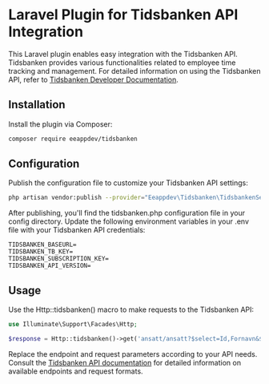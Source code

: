 # Laravel Plugin for Tidsbanken API Integration

This Laravel plugin enables easy integration with the Tidsbanken API. Tidsbanken provides various functionalities related to employee time tracking and management. For detailed information on using the Tidsbanken API, refer to [Tidsbanken Developer Documentation](https://developer.tidsbanken.net).

## Installation

Install the plugin via Composer:

```bash
composer require eeappdev/tidsbanken
```

## Configuration

Publish the configuration file to customize your Tidsbanken API settings:

```bash
php artisan vendor:publish --provider="Eeappdev\Tidsbanken\TidsbankenServiceProvider"
````

After publishing, you'll find the tidsbanken.php configuration file in your config directory. Update the following environment variables in your .env file with your Tidsbanken API credentials:

```dotenv
TIDSBANKEN_BASEURL=
TIDSBANKEN_TB_KEY=
TIDSBANKEN_SUBSCRIPTION_KEY=
TIDSBANKEN_API_VERSION=
```

## Usage

Use the Http::tidsbanken() macro to make requests to the Tidsbanken API:

```php
use Illuminate\Support\Facades\Http;

$response = Http::tidsbanken()->get('ansatt/ansatt?$select=Id,Fornavn&$top=2');

```

Replace the endpoint and request parameters according to your API needs. Consult the [Tidsbanken API documentation](https://developer.tidsbanken.net) for detailed information on available endpoints and request formats.